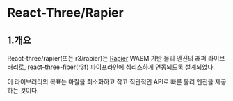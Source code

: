 # React-Three/Rapier

## 1.개요

React-three/rapier(또는 r3/rapier)는 [Rapier](https://rapier.rs/docs/user_guides/javascript) WASM 기반 물리 엔진의 래퍼 라이브러리로, react-three-fiber(r3f) 파이프라인에 심리스하게 연동되도록 설계되었다.

이 라이브러리의 목표는 마찰을 최소화하고 작고 직관적인 API로 빠른 물리 엔진을 제공하는 것이다.
